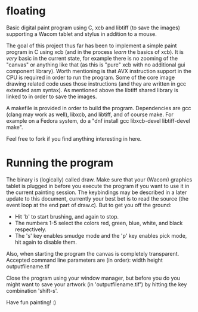 # floating
Basic digital paint program using C, xcb and libtiff (to save the images) supporting a Wacom tablet and stylus in addition to a mouse.

The goal of this project thus far has been to implement a simple paint program in C using xcb (and in the process *learn* the basics of xcb).
It is *very* basic in the current state, for example there is no zooming of the "canvas" or anything like that (as this is "pure" xcb with no additional gui component library).
Worth mentioning is that AVX instruction support in the CPU is required in order to run the program. Some of the core image drawing related code uses those instructions (and they are written in gcc extended asm syntax).
As mentioned above the libtiff shared library is linked to in order to save the images.

A makefile is provided in order to build the program.
Dependencies are gcc (clang may work as well), libxcb, and libtiff, and of course make.
For example on a Fedora system, do a "dnf install gcc libxcb-devel libtiff-devel make".

Feel free to fork if you find anything interesting in here.

# Running the program
The binary is (logically) called draw.
Make sure that your (Wacom) graphics tablet is plugged in before you execute the program if you want to use it in the current painting session.
The keybindings may be described in a later update to this document, currently your best bet is to read the source (the event loop at the end part of draw.c).
But to get you off the ground:
  * Hit 'b' to start brushing, and again to stop.
  * The numbers 1-5 select the colors red, green, blue, white, and black respectively.
  * The 's' key enables smudge mode and the 'p' key enables pick mode, hit again to disable them.

Also, when starting the program the canvas is completely transparent.
Accepted command line parameters are (in order): width height outputfilename.tif

Close the program using your window manager, but before you do you might want to save your artwork (in 'outputfilename.tif') by hitting the key combination 'shift-s'.

Have fun painting! :)
